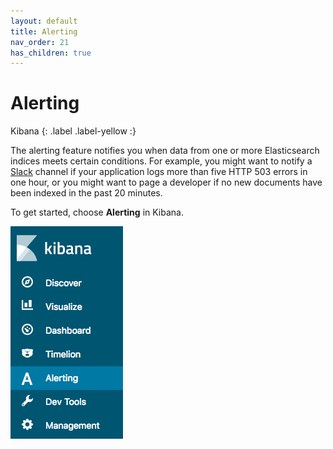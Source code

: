 ```yaml
---
layout: default
title: Alerting
nav_order: 21
has_children: true
---
```


# Alerting
Kibana
{: .label .label-yellow :}

The alerting feature notifies you when data from one or more Elasticsearch indices meets certain conditions. For example, you might want to notify a [Slack](https://slack.com/) channel if your application logs more than five HTTP 503 errors in one hour, or you might want to page a developer if no new documents have been indexed in the past 20 minutes.

To get started, choose **Alerting** in Kibana.

![Kibana side bar with link](../images/alerting.png)
